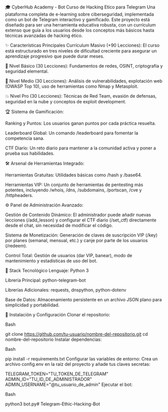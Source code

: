
🎓 CyberHub Academy - Bot Curso de Hacking Etico para Telegram
Una plataforma completa de e-learning sobre ciberseguridad, implementada como un bot de Telegram interactivo y gamificado. Este proyecto está diseñado para ser una herramienta educativa robusta, con un currículum extenso que guía a los usuarios desde los conceptos más básicos hasta técnicas avanzadas de hacking ético.

✨ Características Principales
Currículum Masivo (+90 Lecciones): El curso está estructurado en tres niveles de dificultad creciente para asegurar un aprendizaje progresivo que puede durar meses.

🔰 Nivel Básico (30 Lecciones): Fundamentos de redes, OSINT, criptografía y seguridad elemental.

🐍 Nivel Medio (30 Lecciones): Análisis de vulnerabilidades, explotación web (OWASP Top 10), uso de herramientas como Nmap y Metasploit.

💥 Nivel Pro (30 Lecciones): Técnicas de Red Team, evasión de defensas, seguridad en la nube y conceptos de exploit development.

🏆 Sistema de Gamificación:

Ranking y Puntos: Los usuarios ganan puntos por cada práctica resuelta.

Leaderboard Global: Un comando /leaderboard para fomentar la competencia sana.

CTF Diario: Un reto diario para mantener a la comunidad activa y poner a prueba sus habilidades.

🛠️ Arsenal de Herramientas Integrado:

Herramientas Gratuitas: Utilidades básicas como /hash y /base64.

Herramientas VIP: Un conjunto de herramientas de pentesting más potentes, incluyendo /whois, /dns, /subdomains, /portscan, /cve y /httpheaders.

⚙️ Panel de Administración Avanzado:

Gestión de Contenido Dinámico: El administrador puede añadir nuevas lecciones (/add_lesson) y configurar el CTF diario (/set_ctf) directamente desde el chat, sin necesidad de modificar el código.

Sistema de Monetización: Generación de claves de suscripción VIP (/key) por planes (semanal, mensual, etc.) y canje por parte de los usuarios (/redeem).

Control Total: Gestión de usuarios (dar VIP, banear), modo de mantenimiento y estadísticas de uso del bot.

🚀 Stack Tecnológico
Lenguaje: Python 3

Librería Principal: python-telegram-bot

Librerías Adicionales: requests, dnspython, python-dotenv

Base de Datos: Almacenamiento persistente en un archivo JSON plano para simplicidad y portabilidad.

🔧 Instalación y Configuración
Clonar el repositorio:

Bash

git clone https://github.com/tu-usuario/nombre-del-repositorio.git
cd nombre-del-repositorio
Instalar dependencias:

Bash

pip install -r requirements.txt
Configurar las variables de entorno:
Crea un archivo config.env en la raíz del proyecto y añade tus claves secretas:

TELEGRAM_TOKEN="TU_TOKEN_DE_TELEGRAM"
ADMIN_ID="TU_ID_DE_ADMINISTRADOR"
ADMIN_USERNAME="@tu_usuario_de_admin"
Ejecutar el bot:

Bash

python3 bot.py# Telegram-Ethic-Hacking-Bot
